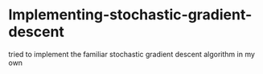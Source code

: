 # Implementing-stochastic-gradient-descent
tried to implement the familiar stochastic gradient descent algorithm in my own 
